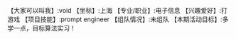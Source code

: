 【大家可以叫我】:void 
【坐标】:上海 
【专业/职业】:电子信息 
【兴趣爱好】:打游戏 
【项目技能】:prompt engineer
【组队情况】:未组队 
【本期活动目标】:多学一点，目标算法实习！ 